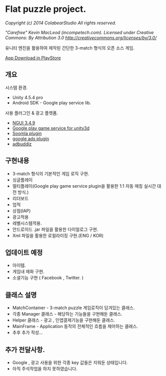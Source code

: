 # Flat puzzle project. 
_Copyright (c) 2014 ColabearStudio All rights reserved._

_"Carefree" Kevin MacLeod (incompetech.com)._
_Licensed under Creative Commons: By Attribution 3.0_
_http://creativecommons.org/licenses/by/3.0/_

유니티 엔진을 활용하여 제작된 간단한 3-match 형식의 오픈 소스 게임.

[App Download in PlayStore](https://play.google.com/store/apps/details?id=com.cbs.pang)

## 개요

시스템 환경.

* Unity 4.5.4 pro
* Android SDK - Google play service lib.

사용 플러그인 & 광고 플렛폼.

* [NGUI 3.4.9](http://www.tasharen.com/)
* [Google play game service for unity3d](https://github.com/playgameservices/play-games-plugin-for-unity)
* [Soomla plugin](soom.la)
* [google ads plugin](https://github.com/googleads/googleads-mobile-plugins)
* [adbuddiz](www.adbuddiz.com)


## 구현내용

* 3-match 형식의 기본적인 게임 로직 구현.
* 싱글플레이
* 멀티플레이(Google play game service plugin을 활용한 1:1 자동 매칭 실시간 대전 방식.)
* 리더보드
* 업적
* 상점(IAP)
* 광고적용
* 레벨시스템적용.
* 안드로이드 .jar 파일을 활용한 다이얼로그 구현.
* Xml 파일을 활용한 로컬라이징 구현.(ENG / KOR)

## 업데이트 예정

 * 아이템.
 * 게임내 재화 구현.
 * 소셜기능 구현 ( Facebook , Twitter. )


## 클래스 설명

 * MatchContainer - 3-match puzzle 게임로직이 담겨있는 클래스.
 * 각종 Manager 클래스 - 해당하는 기능들을 구현해둔 클래스.
 * Helper 클래스 - 광고 , 인앱결제기능을 구현해둔 클래스.
 * MainFrame - Application 동작의 전체적인 흐름을 제어하는 클래스.
 * 추후 추가 작성...

## 추가 전달사항.
 * Google , 광고 사용을 위한 각종 key 값들은 지워둔 상태입니다.
 * 아직 주석작업을 하지 못하였습니다.
